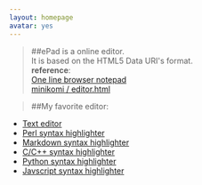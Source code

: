 ```yaml
---
layout: homepage
avatar: yes
---
```


>##ePad is a online editor.     
It is based on the HTML5 Data URI's format.     
**reference**:      
[One line browser notepad](http://coderwall.com/p/lhsrcq)       
[ minikomi / editor.html](http://gist.github.com/4672169)       

>##My favorite editor:      
- [Text editor](http://yulijia.net/ePad/eText.html "eText")     
- [Perl syntax highlighter](http://yulijia.net/ePad/ePerl.html "ePerl")     
- [Markdown syntax highlighter](http://yulijia.net/ePad/eMarkdown.html "eMarkdown")     
- [C/C++ syntax highlighter](http://yulijia.net/ePad/eCpp.html "eCpp")      
- [Python syntax highlighter](http://yulijia.net/ePad/ePython.html "ePython")       
- [Javscript syntax highlighter](http://yulijia.net/ePad/eJavascript.html "eJavascript")        


